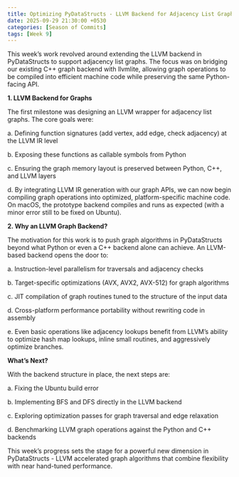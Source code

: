 ```yaml
---
title: Optimizing PyDataStructs - LLVM Backend for Adjacency List Graphs
date: 2025-09-29 21:30:00 +0530
categories: [Season of Commits]
tags: [Week 9]
---
```


This week’s work revolved around extending the LLVM backend in PyDataStructs to support adjacency list graphs. The focus was on bridging our existing C++ graph backend with llvmlite, allowing graph operations to be compiled into efficient machine code while preserving the same Python-facing API.

**1. LLVM Backend for Graphs**

The first milestone was designing an LLVM wrapper for adjacency list graphs. The core goals were:

a. Defining function signatures (add vertex, add edge, check adjacency) at the LLVM IR level

b. Exposing these functions as callable symbols from Python

c. Ensuring the graph memory layout is preserved between Python, C++, and LLVM layers

d. By integrating LLVM IR generation with our graph APIs, we can now begin compiling graph operations into optimized, platform-specific machine code. On macOS, the prototype backend compiles and runs as expected (with a minor error still to be fixed on Ubuntu).

**2. Why an LLVM Graph Backend?**
   
The motivation for this work is to push graph algorithms in PyDataStructs beyond what Python or even a C++ backend alone can achieve. An LLVM-based backend opens the door to:

a. Instruction-level parallelism for traversals and adjacency checks

b. Target-specific optimizations (AVX, AVX2, AVX-512) for graph algorithms

c. JIT compilation of graph routines tuned to the structure of the input data

d. Cross-platform performance portability without rewriting code in assembly

e. Even basic operations like adjacency lookups benefit from LLVM’s ability to optimize hash map lookups, inline small routines, and aggressively optimize branches.

**What’s Next?**

With the backend structure in place, the next steps are:

a. Fixing the Ubuntu build error

b. Implementing BFS and DFS directly in the LLVM backend

c. Exploring optimization passes for graph traversal and edge relaxation

d. Benchmarking LLVM graph operations against the Python and C++ backends

This week’s progress sets the stage for a powerful new dimension in PyDataStructs - LLVM accelerated graph algorithms that combine flexibility with near hand-tuned performance.

